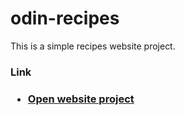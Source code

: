 # odin-recipes

This is a simple recipes website project.

<h3>Link<h3>
<ul><li><a href="https://yoaoz.github.io/odin-recipes/">Open website project</a></li></ul> 
